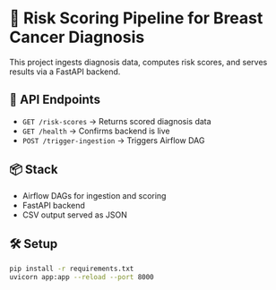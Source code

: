 # 🧠 Risk Scoring Pipeline for Breast Cancer Diagnosis

This project ingests diagnosis data, computes risk scores, and serves results via a FastAPI backend.

## 🔗 API Endpoints

- `GET /risk-scores` → Returns scored diagnosis data
- `GET /health` → Confirms backend is live
- `POST /trigger-ingestion` → Triggers Airflow DAG

## 📦 Stack

- Airflow DAGs for ingestion and scoring
- FastAPI backend
- CSV output served as JSON

## 🛠️ Setup

```bash
pip install -r requirements.txt
uvicorn app:app --reload --port 8000
